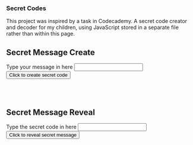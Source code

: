 ### Secret Codes

This project was inspired by a task in Codecademy.
A secret code creator and decoder for my children, using JavaScript stored in a separate file rather than within this page.

## Secret Message Create

Type your message in here <input type="text" id="message" name="message"/>
<input type="button" onclick="createSecretMessage()" value="Click to create secret code" />
<div id="encoded"><BR/></div>

<BR/>

## Secret Message Reveal
Type the secret code in here <input type="text" id="reveal" name="reveal"/>
<input type="button" onclick="decodeSecretMessage()" value="Click to reveal secret message" />
<div id="decoded"><BR/></div>

<BR/>
<script type="text/javascript" src="./secretMessages.js"></script>

<script>
//const messageCode = require('./secretMessages.js');
//const reverseMessage = messageCode.reverse();

  function createSecretMessage() {
    encodeMessage = document.getElementById("message").value;
    //console.log(encodeMessage);
    response = reverse(encodeMessage);
    document.getElementById("encoded").innerHTML = response;
};

  function decodeSecretMessage() {
    decodedMessage = document.getElementById("reveal").value;
    //console.log(decodedMessage);
    result = reverse(decodedMessage);
    document.getElementById("decoded").innerHTML = result;
};

</script>